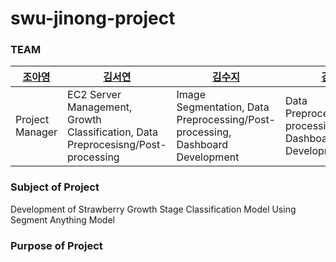 # swu-jinong-project
### TEAM
|<a href="https://github.com/cAhyoung">조아영</a>|<a href="https://github.com/seoyeon83">김서연</a>|<a href="https://github.com/kimsuji-1">김수지</a>|<a href="https://github.com/mjee29">김민정</a>|<a href="https://github.com/onegyulim">한규림</a>|
|-------|------|------|-------|------|
|Project Manager|EC2 Server Management, Growth Classification, Data Preprocesisng/Post-processing|Image Segmentation, Data Preprocessing/Post-processing, Dashboard Development|Data Preprocessing/Post-processing, Dashboard Development|Dashboard Development, Data Preprocessing|

### Subject of Project
Development of Strawberry Growth Stage Classification Model Using Segment Anything Model

### Purpose of Project

